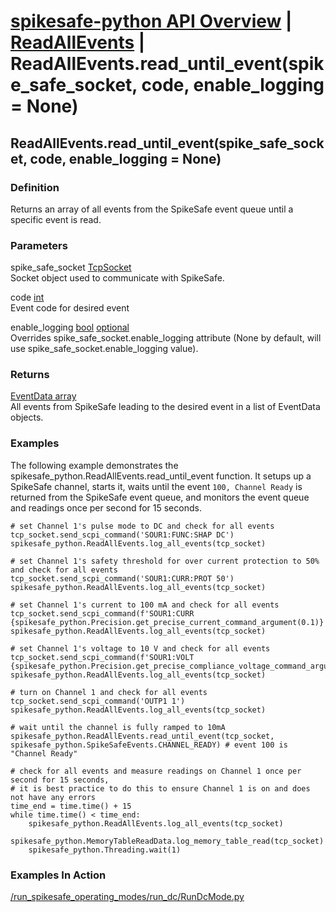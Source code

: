 # [spikesafe-python API Overview](/spikesafe_python_lib_docs/README.md) | [ReadAllEvents](/spikesafe_python_lib_docs/ReadAllEvents/README.md) | ReadAllEvents.read_until_event(spike_safe_socket, code, enable_logging = None)

## ReadAllEvents.read_until_event(spike_safe_socket, code, enable_logging = None)

### Definition
Returns an array of all events from the SpikeSafe event queue until a specific event is read.

### Parameters
spike_safe_socket [TcpSocket](/spikesafe_python_lib_docs/TcpSocket/README.md)  
Socket object used to communicate with SpikeSafe.

code [int](https://docs.python.org/3/library/functions.html#int)  
Event code for desired event

enable_logging [bool](https://docs.python.org/3/library/stdtypes.html#boolean-values) [optional](https://docs.python.org/3/library/typing.html#typing.Optional)  
Overrides spike_safe_socket.enable_logging attribute (None by default, will use spike_safe_socket.enable_logging value).

### Returns
[EventData array](/spikesafe_python_lib_docs/EventData/README.md)  
All events from SpikeSafe leading to the desired event in a list of EventData objects.

### Examples
The following example demonstrates the spikesafe_python.ReadAllEvents.read_until_event function. It setups up a SpikeSafe channel, starts it, waits until the event `100, Channel Ready` is returned from the SpikeSafe event queue, and monitors the event queue and readings once per second for 15 seconds.
```
# set Channel 1's pulse mode to DC and check for all events
tcp_socket.send_scpi_command('SOUR1:FUNC:SHAP DC')    
spikesafe_python.ReadAllEvents.log_all_events(tcp_socket)

# set Channel 1's safety threshold for over current protection to 50% and check for all events
tcp_socket.send_scpi_command('SOUR1:CURR:PROT 50')    
spikesafe_python.ReadAllEvents.log_all_events(tcp_socket) 

# set Channel 1's current to 100 mA and check for all events
tcp_socket.send_scpi_command(f'SOUR1:CURR {spikesafe_python.Precision.get_precise_current_command_argument(0.1)}')         
spikesafe_python.ReadAllEvents.log_all_events(tcp_socket)  

# set Channel 1's voltage to 10 V and check for all events
tcp_socket.send_scpi_command(f'SOUR1:VOLT {spikesafe_python.Precision.get_precise_compliance_voltage_command_argument(20)}')         
spikesafe_python.ReadAllEvents.log_all_events(tcp_socket) 

# turn on Channel 1 and check for all events
tcp_socket.send_scpi_command('OUTP1 1')               
spikesafe_python.ReadAllEvents.log_all_events(tcp_socket)                            

# wait until the channel is fully ramped to 10mA
spikesafe_python.ReadAllEvents.read_until_event(tcp_socket, spikesafe_python.SpikeSafeEvents.CHANNEL_READY) # event 100 is "Channel Ready"

# check for all events and measure readings on Channel 1 once per second for 15 seconds,
# it is best practice to do this to ensure Channel 1 is on and does not have any errors
time_end = time.time() + 15                         
while time.time() < time_end:                       
    spikesafe_python.ReadAllEvents.log_all_events(tcp_socket)
    spikesafe_python.MemoryTableReadData.log_memory_table_read(tcp_socket)
    spikesafe_python.Threading.wait(1)   
```

### Examples In Action
[/run_spikesafe_operating_modes/run_dc/RunDcMode.py](/run_spikesafe_operating_modes/run_dc/RunDcMode.py)